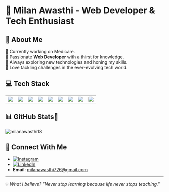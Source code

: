 # 🚀 Milan Awasthi - Web Developer & Tech Enthusiast

## 🌟 About Me
🔹 Currently working on Medicare. </br>
🔹 Passionate **Web Developer** with a thirst for knowledge.  
🔹 Always exploring new technologies and honing my skills.  
🔹 Love tackling challenges in the ever-evolving tech world.  

## 💻 Tech Stack
<table>
  <tr>
    <td><img src="https://img.shields.io/badge/Java-ED8B00?style=for-the-badge&logo=java&logoColor=white&logoWidth=20&style=flat-square&logoHeight=20&labelColor=transparent&shape=circle"></td>
    <td><img src="https://img.shields.io/badge/JavaScript-F7DF1E?style=for-the-badge&logo=javascript&logoColor=black&logoWidth=20&style=flat-square&logoHeight=20&labelColor=transparent&shape=circle"></td>
    <td><img src="https://img.shields.io/badge/CSS3-1572B6?style=for-the-badge&logo=css3&logoColor=white&logoWidth=20&style=flat-square&logoHeight=20&labelColor=transparent&shape=circle"></td>
    <td><img src="https://img.shields.io/badge/HTML5-E34F26?style=for-the-badge&logo=html5&logoColor=white&logoWidth=20&style=flat-square&logoHeight=20&labelColor=transparent&shape=circle"></td>
    <td><img src="https://img.shields.io/badge/React-20232A?style=for-the-badge&logo=react&logoColor=61DAFB&logoWidth=20&style=flat-square&logoHeight=20&labelColor=transparent&shape=circle"></td>
    <td><img src="https://img.shields.io/badge/Terraform-623CE4?style=for-the-badge&logo=terraform&logoColor=white&logoWidth=20&style=flat-square&logoHeight=20&labelColor=transparent&shape=circle"></td>
    <td><img src="https://img.shields.io/badge/MongoDB-4EA94B?style=for-the-badge&logo=mongodb&logoColor=white&logoWidth=20&style=flat-square&logoHeight=20&labelColor=transparent&shape=circle"></td>
    <td><img src="https://img.shields.io/badge/Python-3776AB?style=for-the-badge&logo=python&logoColor=white&logoWidth=20&style=flat-square&logoHeight=20&labelColor=transparent&shape=circle"></td>
    <td><img src="https://img.shields.io/badge/Node.js-43853D?style=for-the-badge&logo=node.js&logoColor=white&logoWidth=20&style=flat-square&logoHeight=20&labelColor=transparent&shape=circle"></td>
  </tr>
</table>

## 📊 GitHub Stats📌
<p><img align="center" src="https://github-readme-stats.vercel.app/api/top-langs?username=milanawasthi18&show_icons=true&locale=en&layout=compact" alt="milanawasthi18" /></p>

## 📢 Connect With Me
- [![Instagram](https://img.shields.io/badge/Instagram-E4405F?style=for-the-badge&logo=instagram&logoColor=white)](https://www.instagram.com/milan_.awasthi/)  
- [![LinkedIn](https://img.shields.io/badge/LinkedIn-0077B5?style=for-the-badge&logo=linkedin&logoColor=white)](https://www.linkedin.com/in/milan-awasthi-343874281/)  
- **Email**: [milanawasthi726@gmail.com](mailto:milanawasthi726@gmail.com)  

---
💡 _What I believe? "Never stop learning because life never stops teaching."_
